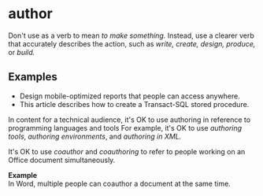 # author

Don't use as a verb to mean *to make something.* Instead, use a clearer verb that accurately describes the action, such as *write, create, design, produce,* or *build.*  

## Examples

- Design mobile-optimized reports that people can access anywhere.  
- This article describes how to create a Transact-SQL stored procedure.

In content for a technical audience, it's OK to use authoring in reference to programming languages and tools For example, it's OK to use *authoring tools*, *authoring environments*, and *authoring in XML.*  

It's OK to use *coauthor* and *coauthoring* to refer to people working on an Office document simultaneously.

**Example**  
In Word, multiple people can coauthor a document at the same time.
